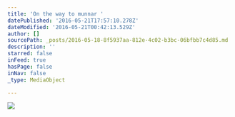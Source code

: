 ```yaml
---
title: 'On the way to munnar '
datePublished: '2016-05-21T17:57:10.278Z'
dateModified: '2016-05-21T00:42:13.529Z'
author: []
sourcePath: _posts/2016-05-18-8f5937aa-812e-4c02-b3bc-06bfbb7c4d85.md
description: ''
starred: false
inFeed: true
hasPage: false
inNav: false
_type: MediaObject

---
```

![](https://the-grid-user-content.s3-us-west-2.amazonaws.com/3cd3a59b-8c1d-44db-a4f0-60e31d334cc6.jpg)
